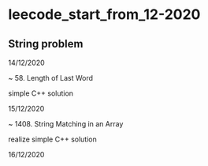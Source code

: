 # leecode_start_from_12-2020


## String problem

14/12/2020

~ 58. Length of Last Word

 simple C++ solution


15/12/2020

~ 1408. String Matching in an Array

realize simple C++ solution

16/12/2020


